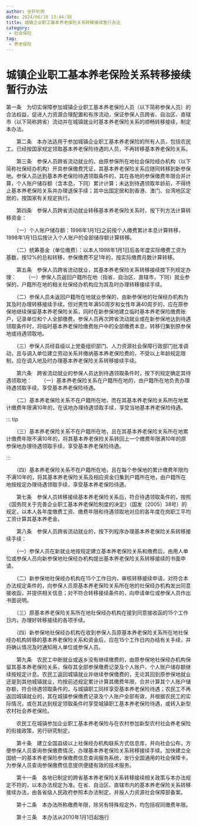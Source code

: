 ```yaml
---
author: 坐轩听雨
date: 2024/06/10 13:44:38
title: 城镇企业职工基本养老保险关系转移接续暂行办法
category: 
 - 社会保险
tag:
 - 养老保险
---
```


# 城镇企业职工基本养老保险关系转移接续暂行办法

​      第一条　为切实保障参加城镇企业职工基本养老保险人员（以下简称参保人员）的合法权益，促进人力资源合理配置和有序流动，保证参保人员跨省、自治区、直辖市（以下简称跨省）流动并在城镇就业时基本养老保险关系的顺畅转移接续，制定本办法。

　　第二条　本办法适用于参加城镇企业职工基本养老保险的所有人员，包括农民工。已经按国家规定领取基本养老保险待遇的人员，不再转移基本养老保险关系。

　　第三条　参保人员跨省流动就业的，由原参保所在地社会保险经办机构（以下简称社保经办机构）开具参保缴费凭证，其基本养老保险关系应随同转移到新参保地。参保人员达到基本养老保险待遇领取条件的，其在各地的参保缴费年限合并计算，个人账户储存额（含本息，下同）累计计算；未达到待遇领取年龄前，不得终止基本养老保险关系并办理退保手续；其中出国定居和到香港、澳门、台湾地区定居的，按国家有关规定执行。

　　第四条　参保人员跨省流动就业转移基本养老保险关系时，按下列方法计算转移资金：

　　（一）个人账户储存额：1998年1月1日之前按个人缴费累计本息计算转移，1998年1月1日后按计入个人账户的全部储存额计算转移。

　　（二）统筹基金（单位缴费）：以本人1998年1月1日后各年度实际缴费工资为基数，按12%的总和转移，参保缴费不足1年的，按实际缴费月数计算转移。

　　第五条　参保人员跨省流动就业，其基本养老保险关系转移接续按下列规定办理：
　　（一）参保人员返回户籍所在地（指省、自治区、直辖市，下同）就业参保的，户籍所在地的相关社保经办机构应为其及时办理转移接续手续。

　　（二）参保人员未返回户籍所在地就业参保的，由新参保地的社保经办机构为其及时办理转移接续手续。但对男性年满50周岁和女性年满40周岁的，应在原参保地继续保留基本养老保险关系，同时在新参保地建立临时基本养老保险缴费账户，记录单位和个人全部缴费。参保人员再次跨省流动就业或在新参保地达到待遇领取条件时，将临时基本养老保险缴费账户中的全部缴费本息，转移归集到原参保地或待遇领取地。

　　（三）参保人员经县级以上党委组织部门、人力资源社会保障行政部门批准调动，且与调入单位建立劳动关系并缴纳基本养老保险费的，不受以上年龄规定限制，应在调入地及时办理基本养老保险关系转移接续手续。

　　第六条　跨省流动就业的参保人员达到待遇领取条件时，按下列规定确定其待遇领取地：
　　（一）基本养老保险关系在户籍所在地的，由户籍所在地负责办理待遇领取手续，享受基本养老保险待遇。

　　（二）基本养老保险关系不在户籍所在地，而在其基本养老保险关系所在地累计缴费年限满10年的，在该地办理待遇领取手续，享受当地基本养老保险待遇。

::: tip

　　（三）基本养老保险关系不在户籍所在地，且在其基本养老保险关系所在地累计缴费年限不满10年的，将其基本养老保险关系转回上一个缴费年限满10年的原参保地办理待遇领取手续，享受基本养老保险待遇。

:::

　　（四）基本养老保险关系不在户籍所在地，且在每个参保地的累计缴费年限均不满10年的，将其基本养老保险关系及相应资金归集到户籍所在地，由户籍所在地按规定办理待遇领取手续，享受基本养老保险待遇。

　　第七条　参保人员转移接续基本养老保险关系后，符合待遇领取条件的，按照《国务院关于完善企业职工基本养老保险制度的决定》（国发〔2005〕38号）的规定，以本人各年度缴费工资、缴费年限和待遇领取地对应的各年度在岗职工平均工资计算其基本养老金。

　　第八条　参保人员跨省流动就业的，按下列程序办理基本养老保险关系转移接续手续：

　　（一）参保人员在新就业地按规定建立基本养老保险关系和缴费后，由用人单位或参保人员向新参保地社保经办机构提出基本养老保险关系转移接续的书面申请。

　　（二）新参保地社保经办机构在15个工作日内，审核转移接续申请，对符合本办法规定条件的，向参保人员原基本养老保险关系所在地的社保经办机构发出同意接收函，并提供相关信息；对不符合转移接续条件的，向申请单位或参保人员作出书面说明。

　　（三）原基本养老保险关系所在地社保经办机构在接到同意接收函的15个工作日内，办理好转移接续的各项手续。

　　（四）新参保地社保经办机构在收到参保人员原基本养老保险关系所在地社保经办机构转移的基本养老保险关系和资金后，应在15个工作日内办结有关手续，并将确认情况及时通知用人单位或参保人员。

　　第九条　农民工中断就业或返乡没有继续缴费的，由原参保地社保经办机构保留其基本养老保险关系，保存其全部参保缴费记录及个人账户，个人账户储存额继续按规定计息。农民工返回城镇就业并继续参保缴费的，无论其回到原参保地就业还是到其他城镇就业，均按前述规定累计计算其缴费年限，合并计算其个人账户储存额，符合待遇领取条件的，与城镇职工同样享受基本养老保险待遇；农民工不再返回城镇就业的，其在城镇参保缴费记录及个人账户全部有效，并根据农民工的实际情况，或在其达到规定领取条件时享受城镇职工基本养老保险待遇，或转入新型农村社会养老保险。

　　农民工在城镇参加企业职工基本养老保险与在农村参加新型农村社会养老保险的衔接政策，另行研究制定。

　　第十条　建立全国县级以上社保经办机构联系方式信息库，并向社会公布，方便参保人员查询参保缴费情况，办理基本养老保险关系转移接续手续。加快建立全国统一的基本养老保险参保缴费信息查询服务系统，发行全国通用的社会保障卡，为参保人员查询参保缴费信息提供便捷有效的技术服务。

　　第十一条　各地已制定的跨省基本养老保险关系转移接续相关政策与本办法规定不符的，以本办法规定为准。在省、自治区、直辖市内的基本养老保险关系转移接续办法，由各省级人民政府参照本办法制定，并报人力资源社会保障部备案。

　　第十二条　本办法所称缴费年限，除另有特殊规定外，均包括视同缴费年限。

　　第十三条　本办法从2010年1月1日起施行